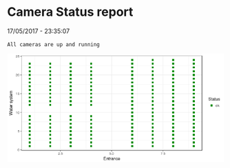 Camera Status report
================
17/05/2017 - 23:35:07

    All cameras are up and running

![](camreport_files/figure-markdown_github/unnamed-chunk-2-1.png)
